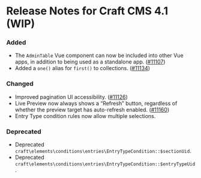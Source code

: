 # Release Notes for Craft CMS 4.1 (WIP)

### Added
- The `AdminTable` Vue component can now be included into other Vue apps, in addition to being used as a standalone app. ([#11107](https://github.com/craftcms/cms/pull/11107))
- Added a `one()` alias for `first()` to collections. ([#11134](https://github.com/craftcms/cms/discussions/11134))

### Changed
- Improved pagination UI accessibility. ([#11126](https://github.com/craftcms/cms/pull/11126))
- Live Preview now always shows a “Refresh” button, regardless of whether the preview target has auto-refresh enabled. ([#11160](https://github.com/craftcms/cms/discussions/11160)) 
- Entry Type condition rules now allow multiple selections.

### Deprecated
- Deprecated `craft\elements\conditions\entries\EntryTypeCondition::$sectionUid`.
- Deprecated `craft\elements\conditions\entries\EntryTypeCondition::$entryTypeUid`.
